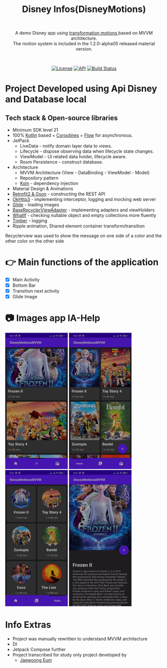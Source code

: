 
<h1 align="center">Disney Infos(DisneyMotions)</h1></br>
<p align="center">  
A demo Disney app using <a href="https://material.io/design/motion/the-motion-system.html" target="_blank"> transformation motions </a> based on MVVM architecture.<br>
The motion system is included in the 1.2.0-alpha05 released material version.
</p>
</br>

<p align="center">
  <a href="https://opensource.org/licenses/Apache-2.0"><img alt="License" src="https://img.shields.io/badge/License-Apache%202.0-blue.svg"/></a>
  <a href="https://android-arsenal.com/api?level=21"><img alt="API" src="https://img.shields.io/badge/API-21%2B-brightgreen.svg?style=flat"/></a>
  <a href="https://github.com/skydoves/DisneyMotions/actions"><img alt="Build Status" src="https://github.com/skydoves/DisneyMotions/workflows/Android%20CI/badge.svg"/></a> 
</p>

# Project Developed using Api Disney and Database local

## Tech stack & Open-source libraries
- Minimum SDK level 21
- 100% [Kotlin](https://kotlinlang.org/) based + [Coroutines](https://github.com/Kotlin/kotlinx.coroutines) + [Flow](https://kotlin.github.io/kotlinx.coroutines/kotlinx-coroutines-core/kotlinx.coroutines.flow/) for asynchronous.
- JetPack
  - LiveData - notify domain layer data to views.
  - Lifecycle - dispose observing data when lifecycle state changes.
  - ViewModel - UI related data holder, lifecycle aware.
  - Room Persistence - construct database.
- Architecture
  - MVVM Architecture (View - DataBinding - ViewModel - Model)
  - Repository pattern
  - [Koin](https://github.com/InsertKoinIO/koin) - dependency injection
- Material Design & Animations
- [Retrofit2 & Gson](https://github.com/square/retrofit) - constructing the REST API
- [OkHttp3](https://github.com/square/okhttp) - implementing interceptor, logging and mocking web server
- [Glide](https://github.com/bumptech/glide) - loading images
- [BaseRecyclerViewAdapter](https://github.com/skydoves/BaseRecyclerViewAdapter) - implementing adapters and viewHolders
- [WhatIf](https://github.com/skydoves/whatif) - checking nullable object and empty collections more fluently
- [Timber](https://github.com/JakeWharton/timber) - logging
- Ripple animation, Shared element container transform/transition

Recyclerview was used to show the message on one side of a color and the other color on the other side

# :point_right: Main functions of the application
- [x] Main Activity
- [x] Bottom Bar
- [x] Transition next activity
- [x] Glide Image

# :camera: Images app IA-Help
<img src="https://github.com/RafaelMScience/Archives/blob/main/DisneyInfos/DisneyList.jpeg?raw=true" width="200"> <img src="https://github.com/RafaelMScience/Archives/blob/main/DisneyInfos/DisneyMain.jpeg?raw=true" width="200"> <img src="https://github.com/RafaelMScience/Archives/blob/main/DisneyInfos/DisneyRadio.jpeg?raw=true" width="200"> <img src="https://github.com/RafaelMScience/Archives/blob/main/DisneyInfos/DisneyInfoMovie.jpeg?raw=true" width="200">

# Info Extras
- Project was manually rewritten to understand MVVM architecture
- DI
- Jetpack Compose further
- Project transcribed for study only project developed by
  - [Jaewoong Eum](https://github.com/skydoves/DisneyMotions)
